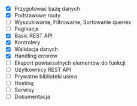 - [x] Przygotować bazę danych
- [x] Podstawowe routy
- [ ] Wyszukiwanie, Filtrowanie, Sortowanie queries
- [ ] Paginacja
- [x] Basic REST API
- [x] Kontrolery
- [x] Walidacja danych
- [x] Handling errorów
- [ ] Eksport powtarzalnych elementów do funkcji
- [ ] Użytkownicy REST API
- [ ] Prywatne biblioteki usera
- [ ] Hosting
- [ ] Serwisy
- [ ] Dokumentacja